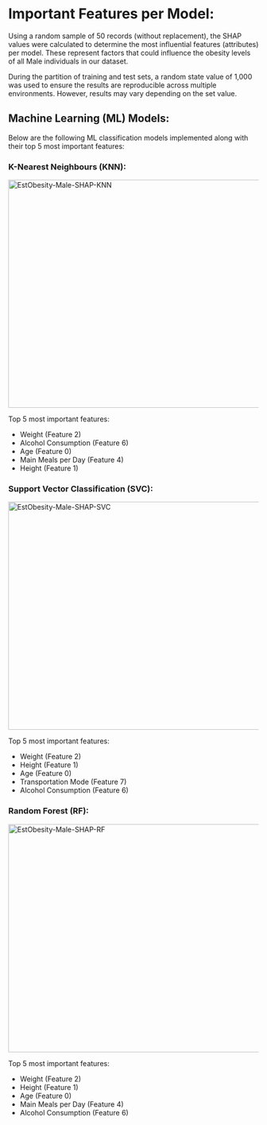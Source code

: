 # Important Features per Model:

Using a random sample of 50 records (without replacement), the SHAP values were calculated to determine the most influential features (attributes) per model. These represent factors that could influence the obesity levels of all Male individuals in our dataset.

During the partition of training and test sets, a random state value of 1,000 was used to ensure the results are reproducible across multiple environments. However, results may vary depending on the set value.

## Machine Learning (ML) Models:

Below are the following ML classification models implemented along with their top 5 most important features:

### K-Nearest Neighbours (KNN):

<img width="755" height="459" alt="EstObesity-Male-SHAP-KNN" src="https://github.com/user-attachments/assets/10577777-11a0-4567-83d3-d6616735ad89" />

Top 5 most important features:
- Weight (Feature 2)
- Alcohol Consumption (Feature 6)
- Age (Feature 0)
- Main Meals per Day (Feature 4)
- Height (Feature 1)
  
### Support Vector Classification (SVC):

<img width="755" height="459" alt="EstObesity-Male-SHAP-SVC" src="https://github.com/user-attachments/assets/1b2e8fd9-45ec-4113-9c28-ec97a7d63d65" />

Top 5 most important features:  
- Weight (Feature 2)
- Height (Feature 1)
- Age (Feature 0)
- Transportation Mode (Feature 7)
- Alcohol Consumption (Feature 6)

### Random Forest (RF):

<img width="755" height="459" alt="EstObesity-Male-SHAP-RF" src="https://github.com/user-attachments/assets/7b6c91b3-579a-4636-b7c3-370fbaedb3d6" />

Top 5 most important features:
- Weight (Feature 2)
- Height (Feature 1)
- Age (Feature 0)
- Main Meals per Day (Feature 4)
- Alcohol Consumption (Feature 6)
